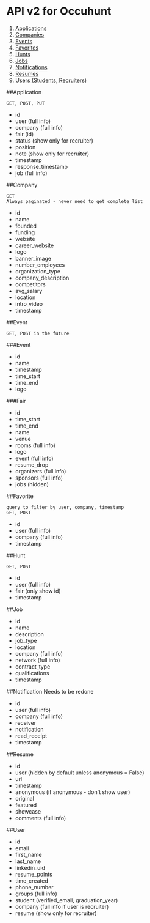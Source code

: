 # API v2 for Occuhunt

1. [Applications](#application)
2. [Companies](#company)
3. [Events](#event)
4. [Favorites](#favorite)
5. [Hunts](#hunt)
6. [Jobs](#job)
7. [Notifications](#notification)
8. [Resumes](#resume)
9. [Users (Students, Recruiters)](#user)

##<a id="application"></a>Application

	GET, POST, PUT

* id
* user (full info)
* company (full info)
* fair (id)
* status (show only for recruiter)
* position 
* note (show only for recruiter)
* timestamp
* response_timestamp
* job (full info)

##<a id="company"></a>Company

	GET
	Always paginated - never need to get complete list

* id
* name
* founded
* funding
* website
* career_website
* logo
* banner_image
* number_employees
* organization_type
* company_description
* competitors
* avg_salary
* location
* intro_video
* timestamp

##<a id="event"></a>Event

	GET, POST in the future

###Event
* id
* name
* timestamp
* time_start
* time_end
* logo

###Fair
* id
* time_start
* time_end
* name
* venue
* rooms (full info)
* logo
* event (full info)
* resume_drop
* organizers (full info)
* sponsors (full info)
* jobs (hidden)

##<a id="favorite"></a>Favorite

	query to filter by user, company, timestamp
	GET, POST

* id
* user (full info)
* company (full info)
* timestamp

##<a id="hunt"></a>Hunt

	GET, POST

* id	
* user (full info)
* fair (only show id)
* timestamp

##<a id="job"></a>Job

* id
* name
* description
* job_type
* location
* company (full info)
* network (full info)
* contract_type
* qualifications
* timestamp

##<a id="notification"></a>Notification
	Needs to be redone
	
* id
* user (full info)
* company (full info)
* receiver
* notification
* read_receipt
* timestamp

##<a id="resume"></a>Resume

* id
* user (hidden by default unless anonymous = False)
* url
* timestamp
* anonymous (if anonymous - don't show user)
* original
* featured
* showcase
* comments (full info)

##<a id="user"></a>User
* id
* email
* first_name
* last_name
* linkedin_uid
* resume_points
* time_created
* phone_number
* groups (full info)
* student (verified_email, graduation_year)
* company (full info if user is recruiter)
* resume (show only for recruiter)